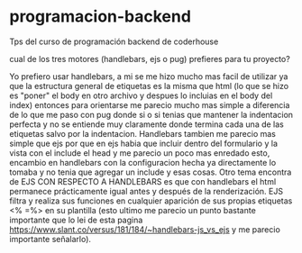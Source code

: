 # programacion-backend
Tps del curso de programación backend de coderhouse

cual de los tres motores (handlebars, ejs o pug) prefieres para tu proyecto?

Yo prefiero usar handlebars, a mi se me hizo mucho mas facil de utilizar ya que la estructura general de etiquetas es la misma que html (lo que se hizo es "poner" el body en otro archivo y despues lo incluias en el body del index) entonces para orientarse me parecio mucho mas simple a diferencia de lo que me paso con pug donde si o si tenias que mantener la indentacion perfecta y  no se entiende muy claramente donde termina cada una de las etiquetas salvo por la indentacion. Handlebars tambien me parecio mas simple que ejs por que en ejs habia que incluir  dentro del formulario y la vista con el include el head y me parecio un poco mas enredado esto, encambio en handlebars con la configuracion hecha ya directamente lo tomaba y no tenia que agregar un include y esas cosas. Otro tema encontra de EJS CON RESPECTO A HANDLEBARS es que con handlebars el html permanece prácticamente igual antes y después de la renderización. EJS filtra y realiza sus funciones en cualquier aparición de sus propias etiquetas <% =%> en su plantilla (esto ultimo me parecio un punto bastante importante que lo lei de esta pagina https://www.slant.co/versus/181/184/~handlebars-js_vs_ejs y me parecio importante señalarlo).
